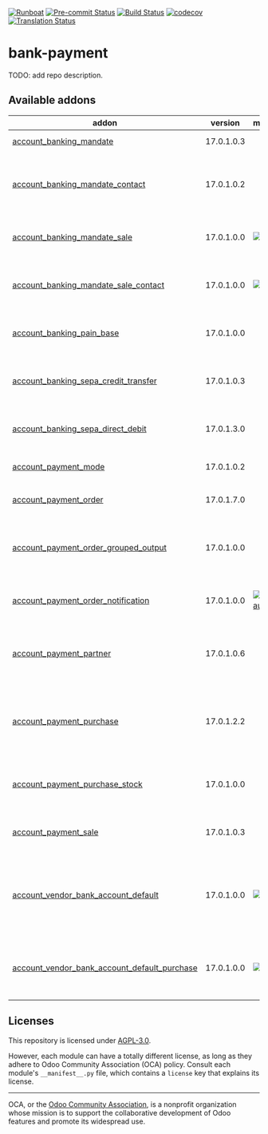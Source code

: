 
[![Runboat](https://img.shields.io/badge/runboat-Try%20me-875A7B.png)](https://runboat.odoo-community.org/builds?repo=OCA/bank-payment&target_branch=17.0)
[![Pre-commit Status](https://github.com/OCA/bank-payment/actions/workflows/pre-commit.yml/badge.svg?branch=17.0)](https://github.com/OCA/bank-payment/actions/workflows/pre-commit.yml?query=branch%3A17.0)
[![Build Status](https://github.com/OCA/bank-payment/actions/workflows/test.yml/badge.svg?branch=17.0)](https://github.com/OCA/bank-payment/actions/workflows/test.yml?query=branch%3A17.0)
[![codecov](https://codecov.io/gh/OCA/bank-payment/branch/17.0/graph/badge.svg)](https://codecov.io/gh/OCA/bank-payment)
[![Translation Status](https://translation.odoo-community.org/widgets/bank-payment-17-0/-/svg-badge.svg)](https://translation.odoo-community.org/engage/bank-payment-17-0/?utm_source=widget)

<!-- /!\ do not modify above this line -->

# bank-payment

TODO: add repo description.

<!-- /!\ do not modify below this line -->

<!-- prettier-ignore-start -->

[//]: # (addons)

Available addons
----------------
addon | version | maintainers | summary
--- | --- | --- | ---
[account_banking_mandate](account_banking_mandate/) | 17.0.1.0.3 |  | Banking mandates
[account_banking_mandate_contact](account_banking_mandate_contact/) | 17.0.1.0.2 |  | Assign specific banking mandates in contact level
[account_banking_mandate_sale](account_banking_mandate_sale/) | 17.0.1.0.0 | [![alexis-via](https://github.com/alexis-via.png?size=30px)](https://github.com/alexis-via) | Adds mandates on sale orders
[account_banking_mandate_sale_contact](account_banking_mandate_sale_contact/) | 17.0.1.0.0 | [![tisho99](https://github.com/tisho99.png?size=30px)](https://github.com/tisho99) | Add a specific contact mandate to sale orders
[account_banking_pain_base](account_banking_pain_base/) | 17.0.1.0.0 |  | Base module for PAIN file generation
[account_banking_sepa_credit_transfer](account_banking_sepa_credit_transfer/) | 17.0.1.0.3 |  | Create SEPA XML files for Credit Transfers
[account_banking_sepa_direct_debit](account_banking_sepa_direct_debit/) | 17.0.1.3.0 |  | Create SEPA files for Direct Debit
[account_payment_mode](account_payment_mode/) | 17.0.1.0.2 |  | Account Payment Mode
[account_payment_order](account_payment_order/) | 17.0.1.7.0 |  | Account Payment Order
[account_payment_order_grouped_output](account_payment_order_grouped_output/) | 17.0.1.0.0 |  | Account Payment Order - Generate grouped moves
[account_payment_order_notification](account_payment_order_notification/) | 17.0.1.0.0 | [![victoralmau](https://github.com/victoralmau.png?size=30px)](https://github.com/victoralmau) | Account Payment Order Notification
[account_payment_partner](account_payment_partner/) | 17.0.1.0.6 |  | Adds payment mode on partners and invoices
[account_payment_purchase](account_payment_purchase/) | 17.0.1.2.2 |  | Adds Bank Account and Payment Mode on Purchase Orders
[account_payment_purchase_stock](account_payment_purchase_stock/) | 17.0.1.0.0 |  | Integrate Account Payment Purchase with Stock
[account_payment_sale](account_payment_sale/) | 17.0.1.0.3 |  | Adds payment mode on sale orders
[account_vendor_bank_account_default](account_vendor_bank_account_default/) | 17.0.1.0.0 | [![tisho99](https://github.com/tisho99.png?size=30px)](https://github.com/tisho99) | Set a default bank account on partners for their vendor bills
[account_vendor_bank_account_default_purchase](account_vendor_bank_account_default_purchase/) | 17.0.1.0.0 | [![tisho99](https://github.com/tisho99.png?size=30px)](https://github.com/tisho99) | Set a default bank account purchase orders

[//]: # (end addons)

<!-- prettier-ignore-end -->

## Licenses

This repository is licensed under [AGPL-3.0](LICENSE).

However, each module can have a totally different license, as long as they adhere to Odoo Community Association (OCA)
policy. Consult each module's `__manifest__.py` file, which contains a `license` key
that explains its license.

----
OCA, or the [Odoo Community Association](http://odoo-community.org/), is a nonprofit
organization whose mission is to support the collaborative development of Odoo features
and promote its widespread use.
